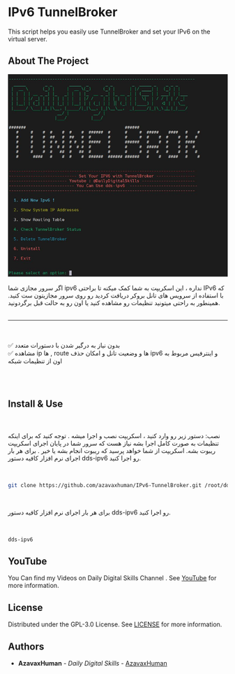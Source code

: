 # IPv6 TunnelBroker
 This script helps you easily use TunnelBroker and set your IPv6 on the virtual server.


## About The Project
<p align="center">
  <a href="https://github.com/azavaxhuman/IPTABLE-Tunnel-multi-port">
    <img src="menu.JPG" alt="Logo"  >
  </a>
</p>

اگر سرور مجازی شما ipv6 نداره ، این اسکریپت به شما کمک میکنه تا براحتی IPv6 که با استفاده از سرویس های تانل بروکر دریافت کردید رو روی سرور مجازیتون ست کنید. همینطور به راحتی میتونید تنظیمات رو مشاهده کنید یا اون رو به حالت قبل برگردونید. <br>
<br>
________________________________
<br><br>
✅ بدون نیاز به درگیر شدن با دستورات متعدد <br>
✅ مشاهده ip ها , route ها و وضعیت تانل و امکان حذف ipv6 و اینترفیس مربوط به اون از تنظیمات شبکه <br>


<br>

<br>

## Install & Use



<br><br>
نصب: دستور زیر رو وارد کنید ،  اسکریپت نصب و اجرا میشه . توجه کنید که برای اینکه تنظیمات به صورت کامل اجرا بشه نیاز هست که سرور شما در پایان اجرای اسکریپت ریبوت بشه. اسکریپت از شما خواهد پرسید که ریبوت انجام بشه یا خیر . برای هر بار اجرای نرم افزار کافیه دستور dds-ipv6 رو اجرا کنید.
<br>

<br>


```sh
git clone https://github.com/azavaxhuman/IPv6-TunnelBroker.git /root/dds-ipv6 && chmod +x /root/dds-ipv6/install.sh && /root/dds-ipv6/install.sh
```
<br>

 برای هر بار اجرای نرم افزار کافیه دستور dds-ipv6 رو اجرا کنید.
<br>

<br>

```sh
dds-ipv6
```

## YouTube 

You Can find my Videos on Daily Digital Skills Channel . See [YouTube](https://www.youtube.com/@Dailydigitalskills/) for more information.
## License

Distributed under the GPL-3.0 License. See [LICENSE](https://github.com/azavaxhuman/MarzbanInboundGenerator/blob/main/LICENSE.md) for more information.

## Authors

* **AzavaxHuman** - *Daily Digital Skills* - [AzavaxHuman](https://github.com/azavaxhuman) 

